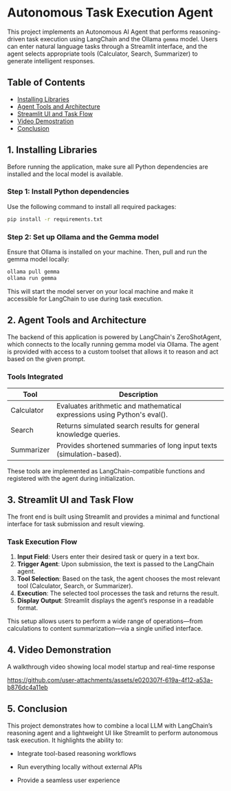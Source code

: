 # Autonomous Task Execution Agent

This project implements an Autonomous AI Agent that performs reasoning-driven task execution using LangChain and the Ollama `gemma` model. Users can enter natural language tasks through a Streamlit interface, and the agent selects appropriate tools (Calculator, Search, Summarizer) to generate intelligent responses.

## Table of Contents

- [Installing Libraries](#1-installing-libraries)  
- [Agent Tools and Architecture](#2-agent-tools-and-architecture)  
- [Streamlit UI and Task Flow](#3-streamlit-ui-and-task-flow)  
- [Video Demostration](#4-video-demonstration)
- [Conclusion](#5-conclusion)

## 1. Installing Libraries

Before running the application, make sure all Python dependencies are installed and the local model is available.

### Step 1: Install Python dependencies

Use the following command to install all required packages:

```bash
pip install -r requirements.txt
```

### Step 2: Set up Ollama and the Gemma model

Ensure that Ollama is installed on your machine. Then, pull and run the gemma model locally:

```bash
ollama pull gemma
ollama run gemma    
```

This will start the model server on your local machine and make it accessible for LangChain to use during task execution.

## 2. Agent Tools and Architecture

The backend of this application is powered by LangChain's ZeroShotAgent, which connects to the locally running gemma model via Ollama. The agent is provided with access to a custom toolset that allows it to reason and act based on the given prompt.

### Tools Integrated

| Tool        | Description                                                       |
|-------------|-------------------------------------------------------------------|
| Calculator  | Evaluates arithmetic and mathematical expressions using Python's eval().               |
| Search      | Returns simulated search results for general knowledge queries.                      |
| Summarizer  | Provides shortened summaries of long input texts (simulation-based).              |

These tools are implemented as LangChain-compatible functions and registered with the agent during initialization.

## 3. Streamlit UI and Task Flow

The front end is built using Streamlit and provides a minimal and functional interface for task submission and result viewing.

### Task Execution Flow

1. **Input Field**: Users enter their desired task or query in a text box.
2. **Trigger Agent**: Upon submission, the text is passed to the LangChain agent.
3. **Tool Selection**: Based on the task, the agent chooses the most relevant tool (Calculator, Search, or Summarizer).
4. **Execution**: The selected tool processes the task and returns the result.
5. **Display Output**: Streamlit displays the agent’s response in a readable format.

This setup allows users to perform a wide range of operations—from calculations to content summarization—via a single unified interface.

## 4. Video Demonstration
A walkthrough video showing local model startup and real-time response

https://github.com/user-attachments/assets/e020307f-619a-4f12-a53a-b876dc4a11eb



## 5. Conclusion

This project demonstrates how to combine a local LLM with LangChain’s reasoning agent and a lightweight UI like Streamlit to perform autonomous task execution. It highlights the ability to:

 - Integrate tool-based reasoning workflows

 - Run everything locally without external APIs

 - Provide a seamless user experience
